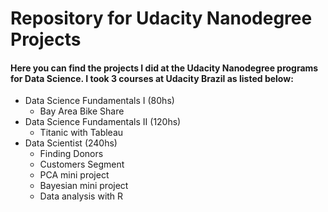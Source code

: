 # Repository for Udacity Nanodegree Projects

#### Here you can find the projects I did at the Udacity Nanodegree programs for Data Science. I took 3 courses at Udacity Brazil as listed below:

- Data Science Fundamentals I (80hs)
  - Bay Area Bike Share
- Data Science Fundamentals II (120hs)
  - Titanic with Tableau
- Data Scientist (240hs)
  - Finding Donors
  - Customers Segment
  - PCA mini project
  - Bayesian mini project
  - Data analysis with R


